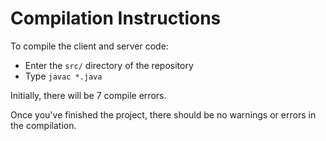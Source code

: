 # Compilation Instructions

To compile the client and server code:
 - Enter the `src/` directory of the repository
 - Type `javac *.java`

Initially, there will be 7 compile errors.
 
Once you've finished the project, there should be no warnings or errors in the compilation.

